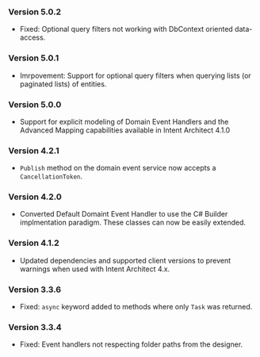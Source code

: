 ### Version 5.0.2

- Fixed: Optional query filters not working with DbContext oriented data-access.

### Version 5.0.1

- Imrpovement: Support for optional query filters when querying lists (or paginated lists) of entities.
 
### Version 5.0.0

- Support for explicit modeling of Domain Event Handlers and the Advanced Mapping capabilities available in Intent Architect 4.1.0

### Version 4.2.1

- `Publish` method on the domain event service now accepts a `CancellationToken`.

### Version 4.2.0

- Converted Default Domaint Event Handler to use the C# Builder implmentation paradigm. These classes can now be easily extended.

### Version 4.1.2

- Updated dependencies and supported client versions to prevent warnings when used with Intent Architect 4.x.

### Version 3.3.6

- Fixed: `async` keyword added to methods where only `Task` was returned.

### Version 3.3.4

- Fixed: Event handlers not respecting folder paths from the designer.